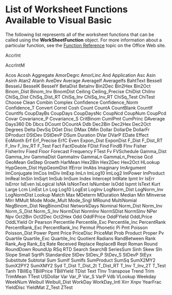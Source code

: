 
# List of Worksheet Functions Available to Visual Basic

The following list represents all of the worksheet functions that can be called using the  **WorkSheetFunction** object. For more information about a particular function, see the [Function Reference](http://office.microsoft.com/en-us/excel-help/list-of-worksheet-functions-by-category-HP010079186.aspx) topic on the Office Web site.

AccrInt

AccrIntM

Acos
Acosh
Aggregate
AmorDegrc
AmorLinc
And
Application
Asc
Asin
Asinh
Atan2
Atanh
AveDev
Average
AverageIf
AverageIfs
BahtText
BesselI
BesselJ
BesselK
BesselY
BetaDist
BetaInv
Bin2Dec
Bin2Hex
Bin2Oct
Binom_Dist
Binom_Inv
BinomDist
Ceiling
Ceiling_Precise
ChiDist
ChiInv
ChiSq_Dist
ChiSq_Dist_RT
ChiSq_Inv
ChiSq_Inv_RT
ChiSq_Test
ChiTest
Choose
Clean
Combin
Complex
Confidence
Confidence_Norm
Confidence_T
Convert
Correl
Cosh
Count
CountA
CountBlank
CountIf
CountIfs
CoupDayBs
CoupDays
CoupDaysNc
CoupNcd
CoupNum
CoupPcd
Covar
Covariance_P
Covariance_S
CritBinom
CumIPmt
CumPrinc
DAverage
Days360
 Db
Dbcs
DCount
DCountA
Ddb
Dec2Bin
Dec2Hex
Dec2Oct
Degrees
Delta
DevSq
DGet
Disc
DMax
DMin
Dollar
DollarDe
DollarFr
DProduct
DStDev
DStDevP
DSum
Duration
DVar
DVarP
EDate
Effect
EoMonth
 Erf
 Erf_Precise
ErfC
Even
Expon_Dist
ExponDist
F_Dist
F_Dist_RT
F_Inv
F_Inv_RT
F_Test
Fact
FactDouble
FDist
Find
FindB
FInv
Fisher
FisherInv
Fixed
Floor
Forecast
Frequency
FTest
 Fv
FVSchedule
Gamma_Dist
Gamma_Inv
GammaDist
GammaInv
GammaLn
GammaLn_Precise
Gcd
GeoMean
GeStep
Growth
HarMean
Hex2Bin
Hex2Dec
Hex2Oct
HLookup
HypGeom_Dist
HypGeomDist
IfError
ImAbs
Imaginary
ImArgument
ImConjugate
ImCos
ImDiv
ImExp
ImLn
ImLog10
ImLog2
ImPower
ImProduct
ImReal
ImSin
ImSqrt
ImSub
ImSum
Index
Intercept
IntRate
Ipmt
Irr
IsErr
IsError
IsEven
IsLogical
IsNA
IsNonText
IsNumber
IsOdd
Ispmt
IsText
Kurt
Large
Lcm
LinEst
Ln
Log
Log10
LogEst
LogInv
LogNorm_Dist
LogNorm_Inv
LogNormDist
Lookup
Match
Max
MDeterm
MDuration
Median
Min
MInverse
MIrr
MMult
Mode
Mode_Mult
Mode_Sngl
MRound
MultiNomial
NegBinom_Dist
NegBinomDist
NetworkDays
Nominal
Norm_Dist
Norm_Inv
Norm_S_Dist
Norm_S_Inv
NormDist
NormInv
NormSDist
NormSInv
NPer
Npv
Oct2Bin
Oct2Dec
Oct2Hex
Odd
OddFPrice
OddFYield
OddLPrice
OddLYield
Or
Pearson
Percentile
Percentile_Exc
Percentile_Inc
PercentRank
PercentRank_Exc
PercentRank_Inc
Permut
Phonetic
Pi
Pmt
Poisson
Poisson_Dist
Power
Ppmt
Price
PriceDisc
PriceMat
Prob
Product
Proper
Pv
Quartile
Quartile_Exc
Quartile_Inc
Quotient
Radians
RandBetween
Rank
Rank_Avg
Rank_Eq
Rate
Received
Replace
ReplaceB
Rept
Roman
Round
RoundDown
RoundUp
RSq
RTD
Search
SearchB
SeriesSum
Sinh
Skew
Sln
Slope
Small
SqrtPi
Standardize
StDev
StDev_P
StDev_S
StDevP
StEyx
Substitute
Subtotal
Sum
SumIf
SumIfs
SumProduct
SumSq
SumX2MY2
SumX2PY2
SumXMY2
Syd
T_Dist
T_Dist_2t
T_Dist_RT
T_Inv
T_Inv_2T
T_Test
Tanh
TBillEq
TBillPrice
TBillYield
TDist
Text
TInv
Transpose
Trend
Trim
TrimMean
TTest
USDollar
Var
Var_P
Var_S
VarP
Vdb
VLookup
Weekday
WeekNum
Weibull
Weibull_Dist
WorkDay
WorkDay_Intl
Xirr
Xnpv
YearFrac
YieldDisc
YieldMat
 Z_Test
 ZTest
